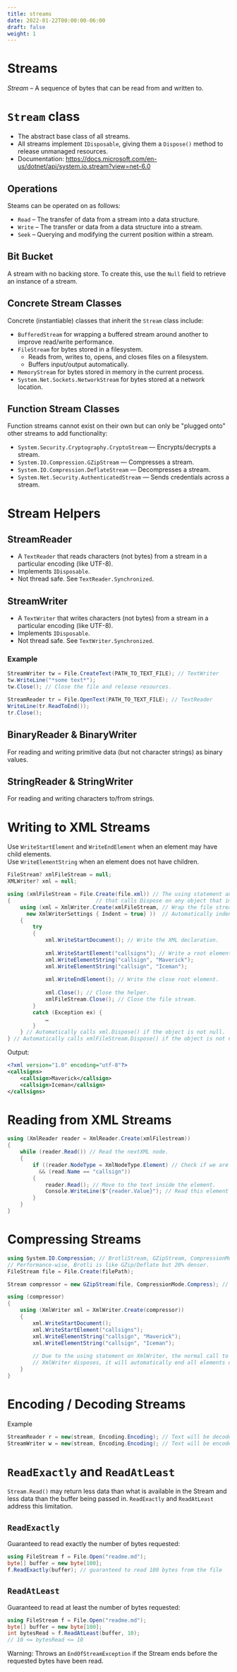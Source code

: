```yaml
---
title: streams
date: 2022-01-22T00:00:00-06:00
draft: false
weight: 1
---
```


# Streams
*Stream* – A sequence of bytes that can be read from and written to.

# `Stream` class
- The abstract base class of all streams.  
- All streams implement `IDisposable`, giving them a `Dispose()` method to release unmanaged resources.
- Documentation: https://docs.microsoft.com/en-us/dotnet/api/system.io.stream?view=net-6.0

## Operations
Steams can be operated on as follows:
- `Read` – The transfer of data from a stream into a data structure.
- `Write` – The transfer or data from a data structure into a stream.
- `Seek` – Querying and modifying the current position within a stream.

## Bit Bucket
A stream with no backing store.  To create this, use the `Null` field to retrieve an instance of a stream.

## Concrete Stream Classes
Concrete (instantiable) classes that inherit the `Stream` class include:  
- `BufferedStream` for wrapping a buffered stream around another to improve read/write performance.
- `FileStream` for bytes stored in a filesystem.
  - Reads from, writes to, opens, and closes files on a filesystem.
  - Buffers input/output automatically.
- `MemoryStream` for bytes stored in memory in the current process.
- `System.Net.Sockets.NetworkStream` for bytes stored at a network location.

## Function Stream Classes
Function streams cannot exist on their own but can only be "plugged onto" other streams to add functionality:
- `System.Security.Cryptography.CryptoStream` — Encrypts/decrypts a stream.
- `System.IO.Compression.GZipStream` — Compresses a stream.
- `System.IO.Compression.DeflateStream` — Decompresses a stream.
- `System.Net.Security.AuthenticatedStream` — Sends credentials across a stream.

# Stream Helpers
## StreamReader 
- A `TextReader` that reads characters (not bytes) from a stream in a particular encoding (like UTF-8).
- Implements `IDisposable`.
- <r>Not thread safe</r>. See `TextReader.Synchronized`.

## StreamWriter
- A `TextWriter` that writes characters (not bytes) from a stream in a particular encoding (like UTF-8).  
- Implements `IDisposable`.
- <r>Not thread safe</r>. See `TextWriter.Synchronized`.

### Example
```cs
StreamWriter tw = File.CreateText(PATH_TO_TEXT_FILE); // TextWriter
tw.WriteLine("*some text*");
tw.Close(); // Close the file and release resources.

StreamReader tr = File.OpenText(PATH_TO_TEXT_FILE); // TextReader
WriteLine(tr.ReadToEnd());
tr.Close();
```

## BinaryReader & BinaryWriter
For reading and writing primitive data (but not character strings) as binary values.

## StringReader & StringWriter
For reading and writing characters to/from strings.

# Writing to XML Streams
Use `WriteStartElement` and `WriteEndElement` when an element may have child elements.  
Use `WriteElementString` when an element does not have children.

```cs
FileStream? xmlFileStream = null;
XMLWriter? xml = null;

using (xmlFileStream = File.Create(file.xml)) // The using statement automatically generates a finally statement
{							// that calls Dispose on any object that implements IDisposable.
	using (xml = XmlWriter.Create(xmlFileStream, // Wrap the file stream in an XML writer stream helper.
	  new XmlWriterSettings { Indent = true} ))  // Automatically indent nested elements.
	{
		try 
		{
			xml.WriteStartDocument(); // Write the XML declaration.
			
			xml.WriteStartElement("callsigns"); // Write a root element.
			xml.WriteElementString("callsign", "Maverick");
			xml.WriteElementString("callsign", "Iceman");
			
			xml.WriteEndElement(); // Write the close root element.
			
			xml.Close(); // Close the helper.
			xmlFileStream.Close(); // Close the file stream.
		}
		catch (Exception ex) {
			…
		}
	} // Automatically calls xml.Dispose() if the object is not null.
} // Automatically calls xmlFileStream.Dispose() if the object is not null.
```

Output:
```xml
<?xml version="1.0" encoding="utf-8"?>
<callsigns>
	<callsign>Maverick</callsign>
	<callsign>Iceman</callsign>
</callsigns>
```

# Reading from XML Streams
```cs
using (XmlReader reader = XmlReader.Create(xmlFilestream))
{
	while (reader.Read()) // Read the nextXML node.
	{
		if ((reader.NodeType = XmlNodeType.Element) // Check if we are on an element node named "callsign".
		  && (read.Name == "callsign"))
		{
			reader.Read(); // Move to the text inside the element.
			Console.WriteLine($"{reader.Value}"); // Read this element's value.
		}
	}
}
```

# Compressing Streams
```cs
using System.IO.Compression; // BrotliStream, GZipStream, CompressionMode 
// Performance-wise, Brotli is like GZip/Deflate but 20% denser.
FileStream file = File.Create(filePath);

Stream compressor = new GZipStream(file, CompressionMode.Compress); // Compress file.

using (compressor)
{
	using (XmlWriter xml = XmlWriter.Create(compressor))
	{
		xml.WriteStartDocument();
		xml.WriteStartElement("callsigns");
		xml.WriteElementString("callsign", "Maverick");
		xml.WriteElementString("callsign", "Iceman");
		
		// Due to the using statement on XmlWriter, the normal call to WriteEndElement is not necessary.  When
		// XmlWriter disposes, it will automatically end all elements of any depth.
	}
}
```

# Encoding / Decoding Streams
Example
```cs
StreamReader r = new(stream, Encoding.Encoding); // Text will be decoded as bytes are read from the stream.
StreamWriter w = new(stream, Encoding.Encoding); // Text will be encoded as bytes are written to the stream.
```

# `ReadExactly` and `ReadAtLeast`
`Stream.Read()` may return less data than what is available in the Stream and less data than the buffer being passed in. `ReadExactly` and `ReadAtLeast` address this limitation.

## `ReadExactly`
Guaranteed to read exactly the number of bytes requested:
```cs
using FileStream f = File.Open("readme.md");
byte[] buffer = new byte[100];
f.ReadExactly(buffer); // guaranteed to read 100 bytes from the file
```

## `ReadAtLeast`
Guaranteed to read at least the number of bytes requested:
```cs
using FileStream f = File.Open("readme.md");
byte[] buffer = new byte[100];
int bytesRead = f.ReadAtLeast(buffer, 10);
// 10 <= bytesRead <= 10
```

<r>Warning:</r> Throws an `EndOfStreamException` if the Stream ends before the requested bytes have been read.
